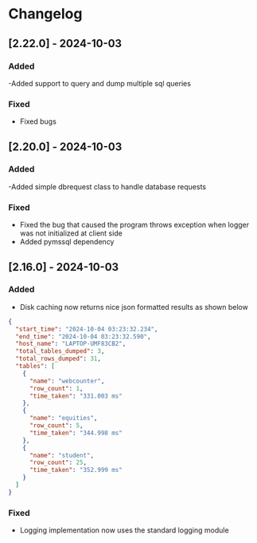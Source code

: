 # Changelog

## [2.22.0] - 2024-10-03
### Added
-Added support to query and dump multiple sql queries
### Fixed
- Fixed bugs 

## [2.20.0] - 2024-10-03
### Added
-Added simple dbrequest class to handle database requests
### Fixed
- Fixed the bug that caused the program throws exception when logger was not initialized at client side
- Added pymssql dependency


## [2.16.0] - 2024-10-03
### Added
- Disk caching now returns nice json formatted results as shown below
```json
{
  "start_time": "2024-10-04 03:23:32.234",
  "end_time": "2024-10-04 03:23:32.590",
  "host_name": "LAPTOP-UMF83CB2",
  "total_tables_dumped": 3,
  "total_rows_dumped": 31,
  "tables": [
    {
      "name": "webcounter",
      "row_count": 1,
      "time_taken": "331.003 ms"
    },
    {
      "name": "equities",
      "row_count": 5,
      "time_taken": "344.998 ms"
    },
    {
      "name": "student",
      "row_count": 25,
      "time_taken": "352.999 ms"
    }
  ]
}

```

### Fixed
- Logging implementation now uses the standard logging module


